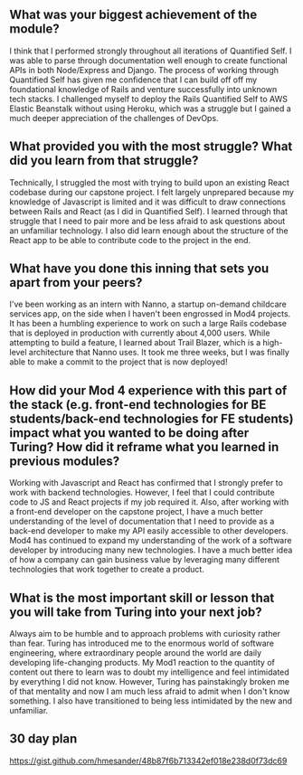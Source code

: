 ## What was your biggest achievement of the module?
I think that I performed strongly throughout all iterations of Quantified Self.  I was able to parse through documentation well enough to create functional APIs in both Node/Express and Django.  The process of working through Quantified Self has given me confidence that I can build off off my foundational knowledge of Rails and venture successfully into unknown tech stacks.  I challenged myself to deploy the Rails Quantified Self to AWS Elastic Beanstalk without using Heroku, which was a struggle but I gained a much deeper appreciation of the challenges of DevOps.

## What provided you with the most struggle? What did you learn from that struggle?

Technically, I struggled the most with trying to build upon an existing React codebase during our capstone project.  I felt largely unprepared because my knowledge of Javascript is limited and it was difficult to draw connections between Rails and React (as I did in Quantified Self).  I learned through that struggle that I need to pair more and be less afraid to ask questions about an unfamiliar technology.  I also did learn enough about the structure of the React app to be able to contribute code to the project in the end.

## What have you done this inning that sets you apart from your peers?

I've been working as an intern with Nanno, a startup on-demand childcare services app, on the side when I haven't been engrossed in Mod4 projects.  It has been a humbling experience to work on such a large Rails codebase that is deployed in production with currently about 4,000 users.  While attempting to build a feature, I learned about Trail Blazer, which is a high-level architecture that Nanno uses.  It took me three weeks, but I was finally able to make a commit to the project that is now deployed!

## How did your Mod 4 experience with this part of the stack (e.g. front-end technologies for BE students/back-end technologies for FE students) impact what you wanted to be doing after Turing? How did it reframe what you learned in previous modules?

Working with Javascript and React has confirmed that I strongly prefer to work with backend technologies.  However, I feel that I could contribute code to JS and React projects if my job required it.  Also, after working with a front-end developer on the capstone project, I have a much better understanding of the level of documentation that I need to provide as a back-end developer to make my API easily accessible to other developers.  Mod4 has continued to expand my understanding of the work of a software developer by introducing many new technologies.  I have a much better idea of how a company can gain business value by leveraging many different technologies that work together to create a product.

## What is the most important skill or lesson that you will take from Turing into your next job?

Always aim to be humble and to approach problems with curiosity rather than fear.  Turing has introduced me to the enormous world of software engineering, where extraordinary people around the world are daily developing life-changing products.  My Mod1 reaction to the quantity of content out there to learn was to doubt my intelligence and feel intimidated by everything I did not know.  However, Turing has painstakingly broken me of that mentality and now I am much less afraid to admit when I don't know something. I also have transitioned to being less intimidated by the new and unfamiliar.

## 30 day plan
https://gist.github.com/hmesander/48b87f6b713342ef018e238d0f73dc69
